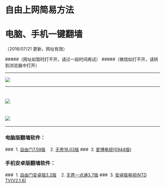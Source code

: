 # 自由上网简易方法
# 电脑、手机一键翻墙
（2016/07/21 更新，网址有效）

#####（网址如暂时打不开，请过一段时间再试）
#####（微信如打不开，请转到浏览器中打开）

***

 <a href="http://d1dv2d1k0mse32.cloudfront.net/pic/yjfq-20160715ok.png" target="_blank"> <img src="http://d1dv2d1k0mse32.cloudfront.net/pic/yjfq-20160715ok.png"> </a>

***


# <a href="http://d3l9cy2nr7owdc.cloudfront.net/fqtz.php?tz=fq?id=1" target="_blank"><img src="http://d3l9cy2nr7owdc.cloudfront.net/pic/fqwz1.png"></a>

# <a href="http://dsly1blkqnybv.cloudfront.net/fqtz.php?tz=fq?id=2" target="_blank"><img src="http://dsly1blkqnybv.cloudfront.net/pic/fqwz2.png"></a>

***


### 电脑版翻墙软件：
###&nbsp;&nbsp;1. <a href="http://d7atsmgblp4qj.cloudfront.net/fgget.php?fid=fg759p.zip" target="_blank">自由门7.59版</a>&nbsp;&nbsp;&nbsp;&nbsp;2. <a href="http://d7atsmgblp4qj.cloudfront.net/fgget.php?fid=U1603.zip" target="_blank">无界16.03版</a>
###&nbsp;&nbsp;3. <a href="http://d7atsmgblp4qj.cloudfront.net/fgget.php?fid=GreeniPPOTV_Setup_Ver12Build944b.zip" target="_blank">爱博电视(0944版)</a>

### 手机安卓版翻墙软件：
###&nbsp;&nbsp;1. <a href="http://d7atsmgblp4qj.cloudfront.net/fgget.php?fid=fgma32.apk" target="_blank">自由门安卓版3.2版</a>&nbsp;&nbsp;&nbsp;&nbsp;2. <a href="http://d7atsmgblp4qj.cloudfront.net/fgget.php?fid=um3.7.apk" target="_blank">无界一点通3.7版</a>
###&nbsp;&nbsp;3. <a href="http://d7atsmgblp4qj.cloudfront.net/fgget.php?fid=iNTD_TV.apk" target="_blank">安卓版电视iNTD TV(V2.1.6)</a>


